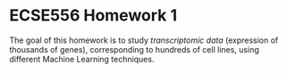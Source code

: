 # ECSE556 Homework 1

The goal of this homework is to study _transcriptomic data_ (expression of thousands of genes), corresponding to hundreds of cell lines, using different Machine Learning techniques.
